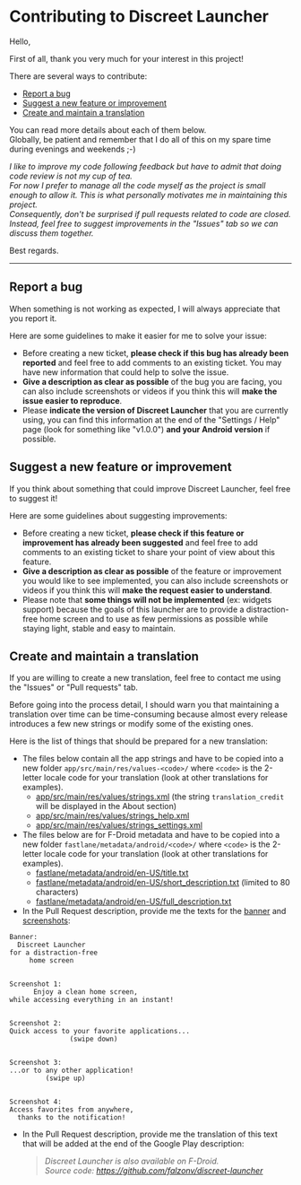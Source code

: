 
# Contributing to Discreet Launcher

Hello,

First of all, thank you very much for your interest in this project!

There are several ways to contribute:


- [Report a bug](#report-a-bug)
- [Suggest a new feature or improvement](#suggest-a-new-feature-or-improvement)
- [Create and maintain a translation](#create-and-maintain-a-translation)

You can read more details about each of them below.  
Globally, be patient and remember that I do all of this on my spare time during evenings and weekends ;-)

*I like to improve my code following feedback but have to admit that doing code review is not my cup of tea.  
For now I prefer to manage all the code myself as the project is small enough to allow it. This is what personally motivates me in maintaining this project.  
Consequently, don't be surprised if pull requests related to code are closed.  
Instead, feel free to suggest improvements in the "Issues" tab so we can discuss them together.*

Best regards.

---

## Report a bug

When something is not working as expected, I will always appreciate that you report it.

Here are some guidelines to make it easier for me to solve your issue:

- Before creating a new ticket, **please check if this bug has already been reported** and feel free to add comments to an existing ticket. You may have new information that could help to solve the issue.
- **Give a description as clear as possible** of the bug you are facing, you can also include screenshots or videos if you think this will **make the issue easier to reproduce**.
- Please **indicate the version of Discreet Launcher** that you are currently using, you can find this information at the end of the "Settings / Help" page (look for something like "v1.0.0") **and your Android version** if possible.


## Suggest a new feature or improvement

If you think about something that could improve Discreet Launcher, feel free to suggest it!

Here are some guidelines about suggesting improvements:

- Before creating a new ticket, **please check if this feature or improvement has already been suggested** and feel free to add comments to an existing ticket to share your point of view about this feature.
- **Give a description as clear as possible** of the feature or improvement you would like to see implemented, you can also include screenshots or videos if you think this will **make the request easier to understand**.
- Please note that **some things will not be implemented** (ex: widgets support) because the goals of this launcher are to provide a distraction-free home screen and to use as few permissions as possible while staying light, stable and easy to maintain.


## Create and maintain a translation

If you are willing to create a new translation, feel free to contact me using the "Issues" or "Pull requests" tab.

Before going into the process detail, I should warn you that maintaining a translation over time can be time-consuming because almost every release introduces a few new strings or modify some of the existing ones.

Here is the list of things that should be prepared for a new translation:

- The files below contain all the app strings and have to be copied into a new folder `app/src/main/res/values-<code>/` where `<code>` is the 2-letter locale code for your translation (look at other translations for examples).
    - [app/src/main/res/values/strings.xml](https://github.com/falzonv/discreet-launcher/blob/main/app/src/main/res/values/strings.xml) (the string `translation_credit` will be displayed in the About section)
    - [app/src/main/res/values/strings_help.xml](https://github.com/falzonv/discreet-launcher/blob/main/app/src/main/res/values/strings_help.xml)
    - [app/src/main/res/values/strings_settings.xml](https://github.com/falzonv/discreet-launcher/blob/main/app/src/main/res/values/strings_settings.xml)
- The files below are for F-Droid metadata and have to be copied into a new folder `fastlane/metadata/android/<code>/` where `<code>` is the 2-letter locale code for your translation (look at other translations for examples).
    - [fastlane/metadata/android/en-US/title.txt](https://github.com/falzonv/discreet-launcher/blob/main/fastlane/metadata/android/en-US/title.txt)
    - [fastlane/metadata/android/en-US/short_description.txt](https://github.com/falzonv/discreet-launcher/blob/main/fastlane/metadata/android/en-US/short_description.txt) (limited to 80 characters)
    - [fastlane/metadata/android/en-US/full_description.txt](https://github.com/falzonv/discreet-launcher/blob/main/fastlane/metadata/android/en-US/full_description.txt)
- In the Pull Request description, provide me the texts for the [banner](https://github.com/falzonv/discreet-launcher/blob/main/fastlane/metadata/android/en-US/images/featureGraphic.png) and [screenshots](https://github.com/falzonv/discreet-launcher/blob/main/fastlane/metadata/android/en-US/images/screenshots_total.jpg):
```
Banner:
  Discreet Launcher
for a distraction-free
     home screen


Screenshot 1:
      Enjoy a clean home screen,
while accessing everything in an instant!


Screenshot 2:
Quick access to your favorite applications...
               (swipe down)


Screenshot 3:
...or to any other application!
         (swipe up)


Screenshot 4:
Access favorites from anywhere,
  thanks to the notification!
```
- In the Pull Request description, provide me the translation of this text that will be added at the end of the Google Play description:
  > *Discreet Launcher is also available on F-Droid.  
  > Source code: https://github.com/falzonv/discreet-launcher*
